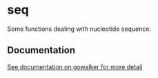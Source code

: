 seq
===

Some functions dealing with nucleotide sequence.


Documentation
-------------
[See documentation on gowalker for more detail](http://gowalker.org/github.com/shenwei356/bio/seq)